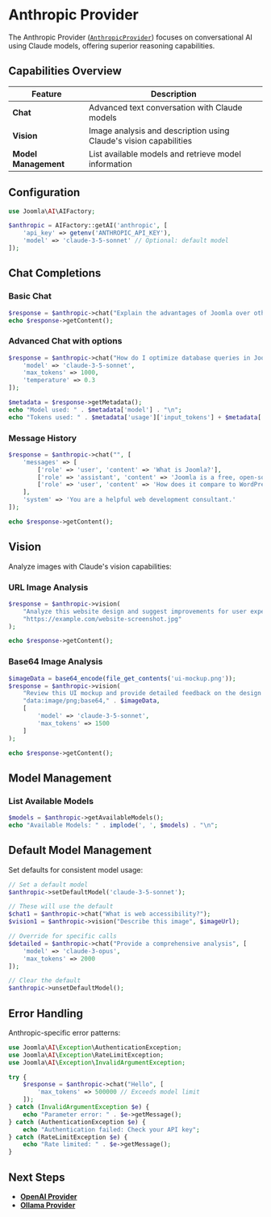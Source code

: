 # Anthropic Provider

The Anthropic Provider ([`AnthropicProvider`](../../src/Provider/AnthropicProvider.php)) focuses on conversational AI using Claude models, offering superior reasoning capabilities.

## Capabilities Overview

| Feature | Description |
|---------|-------------|
| **Chat** | Advanced text conversation with Claude models |
| **Vision** | Image analysis and description using Claude's vision capabilities |
| **Model Management** | List available models and retrieve model information |

## Configuration

```php
use Joomla\AI\AIFactory;

$anthropic = AIFactory::getAI('anthropic', [
    'api_key' => getenv('ANTHROPIC_API_KEY'),
    'model' => 'claude-3-5-sonnet' // Optional: default model
]);
```

## Chat Completions

### Basic Chat
```php
$response = $anthropic->chat("Explain the advantages of Joomla over other CMS platforms.");
echo $response->getContent();
```

### Advanced Chat with options
```php
$response = $anthropic->chat("How do I optimize database queries in Joomla?", [
    'model' => 'claude-3-5-sonnet',
    'max_tokens' => 1000,
    'temperature' => 0.3
]);

$metadata = $response->getMetadata();
echo "Model used: " . $metadata['model'] . "\n";
echo "Tokens used: " . $metadata['usage']['input_tokens'] + $metadata['usage']['output_tokens'] . "\n";
```

### Message History
```php
$response = $anthropic->chat("", [
    'messages' => [
        ['role' => 'user', 'content' => 'What is Joomla?'],
        ['role' => 'assistant', 'content' => 'Joomla is a free, open-source content management system...'],
        ['role' => 'user', 'content' => 'How does it compare to WordPress?']
    ],
    'system' => 'You are a helpful web development consultant.'
]);

echo $response->getContent();
```

## Vision

Analyze images with Claude's vision capabilities:

### URL Image Analysis
```php
$response = $anthropic->vision(
    "Analyze this website design and suggest improvements for user experience",
    "https://example.com/website-screenshot.jpg"
);

echo $response->getContent();
```

### Base64 Image Analysis
```php
$imageData = base64_encode(file_get_contents('ui-mockup.png'));
$response = $anthropic->vision(
    "Review this UI mockup and provide detailed feedback on the design principles",
    "data:image/png;base64," . $imageData,
    [
        'model' => 'claude-3-5-sonnet',
        'max_tokens' => 1500
    ]
);

echo $response->getContent();
```

## Model Management

### List Available Models
```php
$models = $anthropic->getAvailableModels();
echo "Available Models: " . implode(', ', $models) . "\n";
```

## Default Model Management

Set defaults for consistent model usage:

```php
// Set a default model
$anthropic->setDefaultModel('claude-3-5-sonnet');

// These will use the default
$chat1 = $anthropic->chat("What is web accessibility?");
$vision1 = $anthropic->vision("Describe this image", $imageUrl);

// Override for specific calls
$detailed = $anthropic->chat("Provide a comprehensive analysis", [
    'model' => 'claude-3-opus',
    'max_tokens' => 2000
]);

// Clear the default
$anthropic->unsetDefaultModel();
```

## Error Handling

Anthropic-specific error patterns:

```php
use Joomla\AI\Exception\AuthenticationException;
use Joomla\AI\Exception\RateLimitException;
use Joomla\AI\Exception\InvalidArgumentException;

try {
    $response = $anthropic->chat("Hello", [
        'max_tokens' => 500000 // Exceeds model limit
    ]);
} catch (InvalidArgumentException $e) {
    echo "Parameter error: " . $e->getMessage();
} catch (AuthenticationException $e) {
    echo "Authentication failed: Check your API key";
} catch (RateLimitException $e) {
    echo "Rate limited: " . $e->getMessage();
}
```

## Next Steps

- **[OpenAI Provider](openai.md)**
- **[Ollama Provider](ollama.md)**
